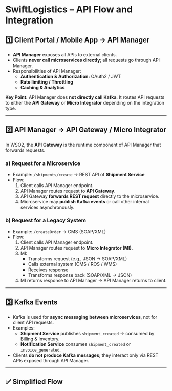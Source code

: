 # SwiftLogistics – API Flow and Integration

## 1️⃣ Client Portal / Mobile App → API Manager

- **API Manager** exposes all APIs to external clients.  
- Clients **never call microservices directly**; all requests go through API Manager.  
- Responsibilities of API Manager:  
  - **Authentication & Authorization:** OAuth2 / JWT  
  - **Rate limiting / Throttling**  
  - **Caching & Analytics**  

**Key Point:** API Manager does **not directly call Kafka**. It routes API requests to either the **API Gateway** or **Micro Integrator** depending on the integration type.

---

## 2️⃣ API Manager → API Gateway / Micro Integrator

In WSO2, the **API Gateway** is the runtime component of API Manager that forwards requests.

### a) Request for a Microservice

- Example: `/shipments/create` → REST API of **Shipment Service**  
- Flow:  
  1. Client calls API Manager endpoint.  
  2. API Manager routes request to **API Gateway**.  
  3. API Gateway **forwards REST request** directly to the microservice.  
  4. Microservice may **publish Kafka events** or call other internal services asynchronously.  

### b) Request for a Legacy System

- Example: `/createOrder` → CMS (SOAP/XML)  
- Flow:  
  1. Client calls API Manager endpoint.  
  2. API Manager routes request to **Micro Integrator (MI)**.  
  3. MI:  
     - Transforms request (e.g., JSON → SOAP/XML)  
     - Calls external system (CMS / ROS / WMS)  
     - Receives response  
     - Transforms response back (SOAP/XML → JSON)  
  4. MI returns response to API Manager → API Manager returns to client.

---

## 3️⃣ Kafka Events

- Kafka is used for **async messaging between microservices**, not for client API requests.  
- Examples:  
  - **Shipment Service** publishes `shipment_created` → consumed by Billing & Inventory.  
  - **Notification Service** consumes `shipment_created` or `invoice_generated`.  
- Clients **do not produce Kafka messages**; they interact only via REST APIs exposed through API Manager.

---

## ✅ Simplified Flow

